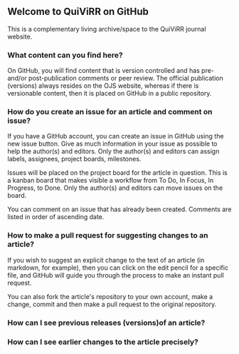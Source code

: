 ## Welcome to QuiViRR on GitHub

This is a complementary living archive/space to the QuiViRR journal website.

### What content can you find here?

On GitHub, you will find content that is version controlled and has pre- and/or post-publication comments or peer review. The official publication (versions) always resides on the OJS website, whereas if there is versionable content, then it is placed on GitHub in a public repository.

### How do you create an issue for an article and comment on issue?

If you have a GitHub account, you can create an issue in GitHub using the new issue button. Give as much information in your issue as possible to help the author(s) and editors. Only the author(s) and editors can assign labels, assignees, project boards, milestones.

Issues will be placed on the project board for the article in question. This is a kanban board that makes visible a workflow from To Do, In Focus, In Progress, to Done. Only the author(s) and editors can move issues on the board.

You can comment on an issue that has already been created. Comments are listed in order of ascending date.

### How to make a pull request for suggesting changes to an article?

If you wish to suggest an explicit change to the text of an article (in markdown, for example), then you can click on the edit pencil for a specific file, and GitHub will guide you through the process to make an instant pull request.

You can also fork the article's repository to your own account, make a change, commit and then make a pull request to the original repository.

### How can I see previous releases (versions)of an article?

### How can I see earlier changes to the article precisely?